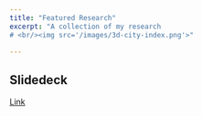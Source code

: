 ```yaml
---
title: "Featured Research"
excerpt: "A collection of my research
# <br/><img src='/images/3d-city-index.png'>"

---
```


<!-- This is an item in your portfolio. It can be have images or nice text. If you name the file .md, it will be parsed as markdown. If you name the file .html, it will be parsed as HTML.  -->

## Slidedeck
[Link](Portfolio-BinyuLei-UMich.pdf)

